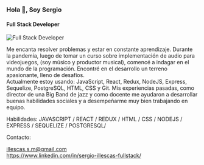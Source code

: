 ### Hola 👋, Soy  Sergio
#### Full Stack Developer
![Full Stack Developer](https://p4.wallpaperbetter.com/wallpaper/772/405/227/code-javascript-web-development-wallpaper-preview.jpg)

Me encanta resolver problemas y estar en constante aprendizaje.
Durante la pandemia, luego de tomar un curso sobre implementación de audio para videojuegos, (soy músico y productor musical), comencé a indagar en el mundo de la programación. Encontré en el desarrollo un terreno apasionante, lleno de desafíos. <br>
Actualmente estoy usando: JavaScript, React, Redux, NodeJS, Express, Sequelize, PostgreSQL, HTML, CSS y Git.
Mis experiencias pasadas, como director de una Big Band de jazz y como docente me ayudaron a desarrollar buenas habilidades sociales y a desempeñarme muy bien trabajando en equipo.

Habilidades: JAVASCRIPT / REACT / REDUX / HTML / CSS / NODEJS / EXPRESS / SEQUELIZE / POSTGRESQL/

Contacto:

illescas.s.m@gmail.com <br>
https://www.linkedin.com/in/sergio-illescas-fullstack/





